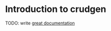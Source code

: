 # Introduction to crudgen

TODO: write [great documentation](http://jacobian.org/writing/what-to-write/)
